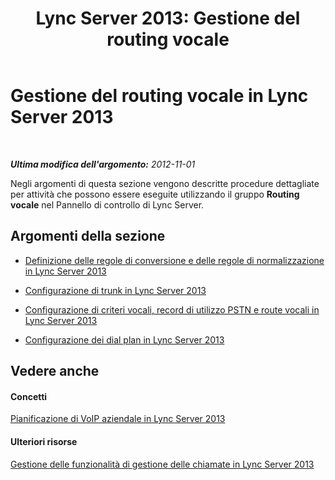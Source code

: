﻿---
title: 'Lync Server 2013: Gestione del routing vocale'
TOCTitle: Gestione del routing vocale
ms:assetid: da558f8c-18c5-4ad5-94d1-b22e777f12bd
ms:mtpsurl: https://technet.microsoft.com/it-it/library/Gg182596(v=OCS.15)
ms:contentKeyID: 49302168
ms.date: 08/24/2015
mtps_version: v=OCS.15
ms.translationtype: HT
---

# Gestione del routing vocale in Lync Server 2013

 

_**Ultima modifica dell'argomento:** 2012-11-01_

Negli argomenti di questa sezione vengono descritte procedure dettagliate per attività che possono essere eseguite utilizzando il gruppo **Routing vocale** nel Pannello di controllo di Lync Server.

## Argomenti della sezione

  - [Definizione delle regole di conversione e delle regole di normalizzazione in Lync Server 2013](lync-server-2013-defining-translation-rules-and-normalization-rules.md)

  - [Configurazione di trunk in Lync Server 2013](lync-server-2013-configuring-trunks.md)

  - [Configurazione di criteri vocali, record di utilizzo PSTN e route vocali in Lync Server 2013](lync-server-2013-configuring-voice-policies-pstn-usage-records-and-voice-routes.md)

  - [Configurazione dei dial plan in Lync Server 2013](lync-server-2013-configuring-dial-plans.md)

## Vedere anche

#### Concetti

[Pianificazione di VoIP aziendale in Lync Server 2013](lync-server-2013-planning-for-enterprise-voice.md)  

#### Ulteriori risorse

[Gestione delle funzionalità di gestione delle chiamate in Lync Server 2013](lync-server-2013-managing-call-management-features.md)


